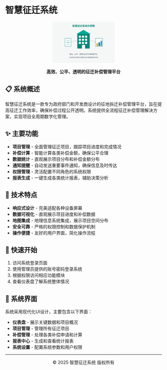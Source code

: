 # 智慧征迁系统

<div align="center">
  <img src="images/compensation_system.svg" alt="智慧征迁系统Logo" width="200">
  <p><strong>高效、公平、透明的征迁补偿管理平台</strong></p>
</div>

## 📋 系统概述

智慧征迁系统是一款专为政府部门和开发商设计的征地拆迁补偿管理平台，旨在提高征迁工作效率，确保补偿过程公开透明。系统提供全流程征迁补偿管理解决方案，实现项目全周期数字化管理。

## ✨ 主要功能

- **项目管理** - 全面管理征迁项目，跟踪项目进度和完成情况
- **补偿计算** - 智能计算各类补偿金额，确保公平合理
- **数据统计** - 直观展示项目分布和补偿金额分布
- **通知提醒** - 自动发送重要事件通知，确保信息及时传达
- **权限管理** - 灵活配置不同角色的系统权限
- **报表生成** - 一键生成各类统计报表，辅助决策分析

## 🚀 技术特点

- **响应式设计** - 完美适配各种设备屏幕
- **数据可视化** - 直观展示项目进度和补偿数据
- **地图集成** - 地理信息系统集成，展示项目空间分布
- **安全可靠** - 严格的权限控制和数据保护机制
- **操作便捷** - 友好的用户界面，简化操作流程

## 🔧 快速开始

1. 访问系统登录页面
2. 使用管理员提供的账号密码登录系统
3. 根据权限访问相应功能模块
4. 查看仪表盘了解系统整体情况

## 📱 系统界面

系统采用现代化UI设计，主要包含以下界面：

- **仪表盘** - 展示关键数据和项目概况
- **项目管理** - 管理所有征迁项目
- **补偿管理** - 处理各类补偿申请和计算
- **报表中心** - 生成和查看统计报表
- **系统设置** - 配置系统参数和用户权限

---

<div align="center">
  <p>© 2025 智慧征迁系统 版权所有</p>
</div>